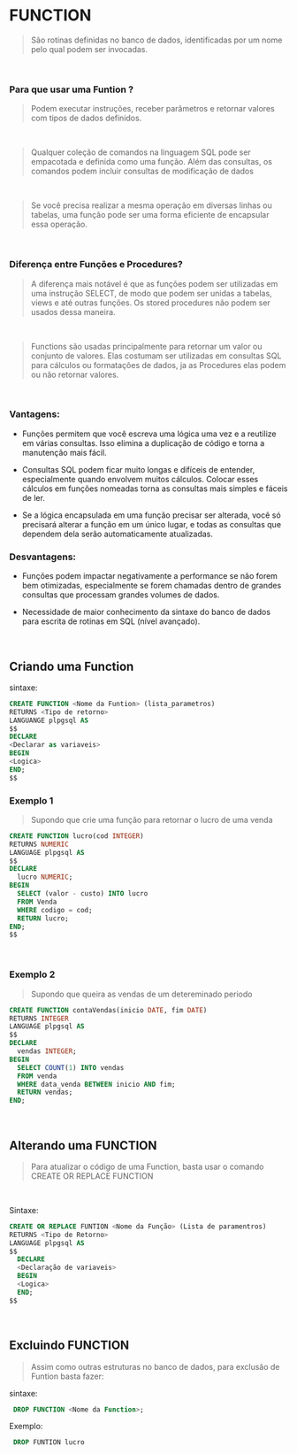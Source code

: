 # FUNCTION
>São rotinas definidas no banco de dados, identificadas 
>por um nome pelo qual podem ser invocadas.

<br>

### Para que usar uma Funtion ?

> Podem executar instruções, receber parâmetros e 
> retornar valores com tipos de dados definidos.

<br>

> Qualquer coleção de comandos na linguagem SQL pode ser empacotada e definida como uma função. Além das consultas, os comandos podem incluir consultas de modificação de dados

<br>

> Se você precisa realizar a mesma operação em diversas linhas ou tabelas, uma função pode ser uma forma eficiente de encapsular essa operação.

<br>

### Diferença entre Funções e Procedures?

>A diferença mais notável é que as funções podem ser utilizadas em uma instrução SELECT, de modo que podem ser unidas a tabelas, views e até outras funções. Os stored procedures não podem ser usados dessa maneira.

<br>

> Functions são usadas principalmente para retornar um valor ou conjunto de valores. Elas costumam ser utilizadas em consultas SQL para cálculos ou formatações de dados, ja as Procedures elas podem ou não retornar valores.

<br>

### Vantagens:

- Funções permitem que você escreva uma lógica uma vez e a reutilize em várias consultas. Isso elimina a duplicação de código e torna a manutenção mais fácil.  

- Consultas SQL podem ficar muito longas e difíceis de entender, especialmente quando envolvem muitos cálculos. Colocar esses cálculos em funções nomeadas torna as consultas mais simples e fáceis de ler.  

- Se a lógica encapsulada em uma função precisar ser alterada, você só precisará alterar a função em um único lugar, e todas as consultas que dependem dela serão automaticamente atualizadas.

### Desvantagens:

- Funções podem impactar negativamente a performance se não forem bem otimizadas, especialmente se forem chamadas dentro de grandes consultas que processam grandes volumes de dados.  

- Necessidade de maior conhecimento da sintaxe do banco de dados para escrita de rotinas em SQL (nível avançado).

<br>

## Criando uma Function 
sintaxe:
```SQL
CREATE FUNCTION <Nome da Funtion> (lista_parametros) 
RETURNS <Tipo de retorno>
LANGUANGE plpgsql AS
$$ 
DECLARE
<Declarar as variaveis>
BEGIN
<Logica>
END;
$$
``` 

### Exemplo 1
> Supondo que crie uma função para retornar o lucro de uma venda
```SQL
CREATE FUNCTION lucro(cod INTEGER)
RETURNS NUMERIC
LANGUAGE plpgsql AS
$$
DECLARE 
  lucro NUMERIC;
BEGIN
  SELECT (valor - custo) INTO lucro
  FROM Venda 
  WHERE codigo = cod;
  RETURN lucro;
END;
$$
``` 
<br>

### Exemplo 2
> Supondo que queira as vendas de um detereminado periodo

```SQL
CREATE FUNCTION contaVendas(inicio DATE, fim DATE)
RETURNS INTEGER
LANGUAGE plpgsql AS
$$
DECLARE 
  vendas INTEGER;
BEGIN
  SELECT COUNT(1) INTO vendas 
  FROM venda 
  WHERE data_venda BETWEEN inicio AND fim;  
  RETURN vendas;
END; 
``` 
<br>

## Alterando uma FUNCTION
> Para atualizar o código de uma Function, basta usar o 
> comando CREATE OR REPLACE FUNCTION

<br>

Sintaxe:

```SQL
CREATE OR REPLACE FUNTION <Nome da Função> (Lista de paramentros)
RETURNS <Tipo de Retorno>
LANGUAGE plpgsql AS
$$
  DECLARE
  <Declaração de variaveis>
  BEGIN
  <Logica>
  END;
$$
``` 

<br>

## Excluindo FUNCTION
>Assim como outras estruturas no banco de dados, para 
>exclusão de Funtion basta fazer: 

sintaxe:

```SQL
 DROP FUNCTION <Nome da Function>;
``` 

Exemplo:

```SQL
 DROP FUNTION lucro
``` 

